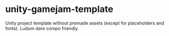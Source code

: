# unity-gamejam-template
Unity project template without premade assets (except for placeholders and fonts). Ludum dare compo friendly.
